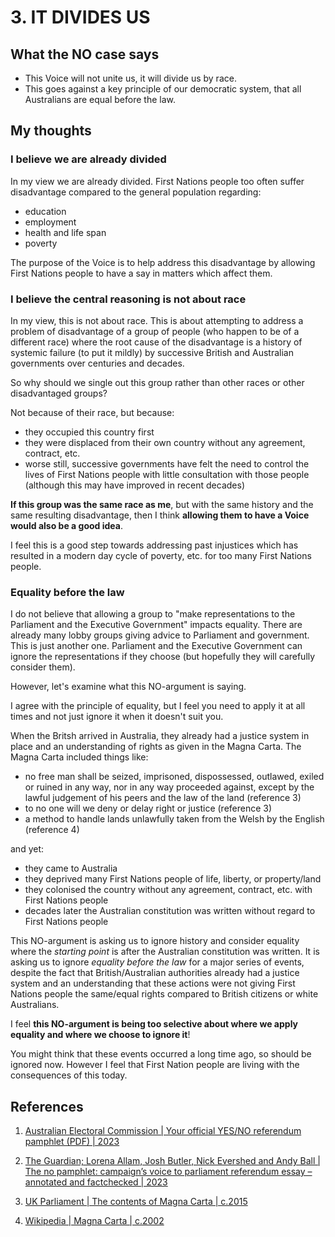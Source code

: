 # 3. IT DIVIDES US

## What the NO case says

- This Voice will not unite us, it will divide us by race.
- This goes against a key principle of our democratic system, that all Australians are equal before the law.


## My thoughts

### I believe we are already divided

In my view we are already divided. First Nations people too often suffer disadvantage compared to the general
population regarding:

- education
- employment
- health and life span
- poverty

The purpose of the Voice is to help address this disadvantage by allowing First Nations people to have a
say in matters which affect them.


### I believe the central reasoning is not about race

In my view, this is not about race. This is about attempting to address a problem of disadvantage of a group of
people (who happen to be of a different race) where the root cause of the disadvantage is a history of
systemic failure (to put it mildly) by successive British and Australian governments over centuries and decades.

So why should we single out this group rather than other races or other disadvantaged groups?

Not because of their race, but because:

- they occupied this country first
- they were displaced from their own country without any agreement, contract, etc.
- worse still, successive governments have felt the need to control the lives of First Nations people
  with little consultation with those people (although this may have improved in recent decades)

**If this group was the same race as me**, but with the same history and the same resulting disadvantage,
then I think **allowing them to have a Voice would also be a good idea**.

I feel this is a good step towards addressing past injustices which has resulted in a modern day
cycle of poverty, etc. for too many First Nations people.


### Equality before the law

I do not believe that allowing a group to "make representations to the Parliament and the Executive Government"
impacts equality. There are already many lobby groups giving advice to Parliament and government. This
is just another one. Parliament and the Executive Government can ignore the representations if they choose (but
hopefully they will carefully consider them).

However, let's examine what this NO-argument is saying.

I agree with the principle of equality, but I feel you need to apply it at all times and not just 
ignore it when it doesn't suit you.

When the Britsh arrived in Australia, they already had a justice system in place and an understanding of rights
as given in the Magna Carta. The Magna Carta included things like:

- no free man shall be seized, imprisoned, dispossessed, outlawed, exiled or ruined in any way, nor in any way
  proceeded against, except by the lawful judgement of his peers and the law of the land (reference 3)
- to no one will we deny or delay right or justice (reference 3)
- a method to handle lands unlawfully taken from the Welsh by the English (reference 4)

and yet:

- they came to Australia
- they deprived many First Nations people of life, liberty, or property/land
- they colonised the country without any agreement, contract, etc. with First Nations people
- decades later the Australian constitution was written without regard to First Nations people

This NO-argument is asking us to ignore history and consider equality where the
*starting point* is after the Australian constitution was written. It is asking
us to ignore *equality before the law* for a major series of events, despite
the fact that British/Australian authorities already had a justice system and an
understanding that these actions were not giving First Nations people the same/equal
rights compared to British citizens or white Australians.

I feel **this NO-argument is being too selective about where we apply equality and where we choose to ignore it**!

You might think that these events occurred a long time ago, so should be ignored now. However I feel
that First Nation people are living with the consequences of this today.


## References

1. [Australian Electoral Commission | Your official YES/NO referendum pamphlet (PDF) | 2023](https://www.aec.gov.au/referendums/files/pamphlet/your-official-yes-no-referendum-pamphlet.pdf)

1. [The Guardian; Lorena Allam, Josh Butler, Nick Evershed and Andy Ball | The no pamphlet: campaign’s voice to parliament referendum essay – annotated and factchecked | 2023](https://www.theguardian.com/australia-news/ng-interactive/2023/jul/20/the-vote-no-pamphlet-referendum-voice-to-parliament-voting-essay-aec-published-read-in-full-annotated-fact-checked)

1. [UK Parliament | The contents of Magna Carta | c.2015](https://www.parliament.uk/about/living-heritage/evolutionofparliament/originsofparliament/birthofparliament/overview/magnacarta/magnacartaclauses/)

1. [Wikipedia | Magna Carta | c.2002](https://en.wikipedia.org/wiki/Magna_Carta)

